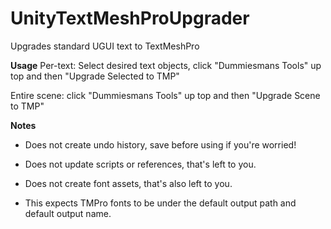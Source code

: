 # UnityTextMeshProUpgrader
Upgrades standard UGUI text to TextMeshPro

**Usage**
Per-text: Select desired text objects, click "Dummiesmans Tools" up top and then "Upgrade Selected to TMP"

Entire scene: click "Dummiesmans Tools" up top and then "Upgrade Scene to TMP"


**Notes**
- Does not create undo  history, save before using if you're worried!

- Does not update scripts or references, that's left to you.

- Does not create font assets, that's also left to you.

- This expects TMPro fonts to be under the default output path and default output name.

